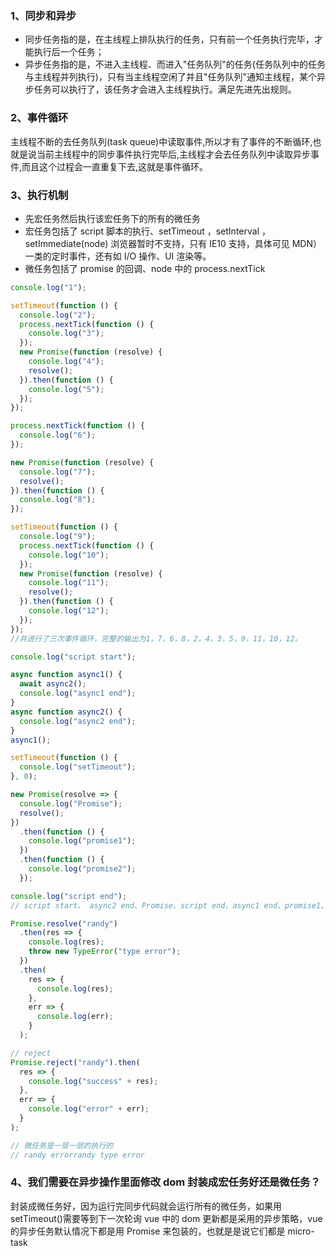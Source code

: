 ### 1、同步和异步

- 同步任务指的是，在主线程上排队执行的任务，只有前一个任务执行完毕，才能执行后一个任务；
- 异步任务指的是，不进入主线程、而进入"任务队列"的任务(任务队列中的任务与主线程并列执行)，只有当主线程空闲了并且"任务队列"通知主线程，某个异步任务可以执行了，该任务才会进入主线程执行。满足先进先出规则。

### 2、事件循环

主线程不断的去任务队列(task queue)中读取事件,所以才有了事件的不断循环,也就是说当前主线程中的同步事件执行完毕后,主线程才会去任务队列中读取异步事件,而且这个过程会一直重复下去,这就是事件循环。

### 3、执行机制

- 先宏任务然后执行该宏任务下的所有的微任务
- 宏任务包括了 script 脚本的执行、setTimeout ，setInterval ，setImmediate(node) 浏览器暂时不支持，只有 IE10 支持，具体可见 MDN） 一类的定时事件，还有如 I/O 操作、UI 渲染等。
- 微任务包括了 promise 的回调、node 中的 process.nextTick

```js
console.log("1");

setTimeout(function () {
  console.log("2");
  process.nextTick(function () {
    console.log("3");
  });
  new Promise(function (resolve) {
    console.log("4");
    resolve();
  }).then(function () {
    console.log("5");
  });
});

process.nextTick(function () {
  console.log("6");
});

new Promise(function (resolve) {
  console.log("7");
  resolve();
}).then(function () {
  console.log("8");
});

setTimeout(function () {
  console.log("9");
  process.nextTick(function () {
    console.log("10");
  });
  new Promise(function (resolve) {
    console.log("11");
    resolve();
  }).then(function () {
    console.log("12");
  });
});
//共进行了三次事件循环，完整的输出为1，7，6，8，2，4，3，5，9，11，10，12。
```

```js
console.log("script start");

async function async1() {
  await async2();
  console.log("async1 end");
}
async function async2() {
  console.log("async2 end");
}
async1();

setTimeout(function () {
  console.log("setTimeout");
}, 0);

new Promise(resolve => {
  console.log("Promise");
  resolve();
})
  .then(function () {
    console.log("promise1");
  })
  .then(function () {
    console.log("promise2");
  });

console.log("script end");
// script start、 async2 end、Promise、script end、async1 end、promise1、promise2、setTimeout
```

```js
Promise.resolve("randy")
  .then(res => {
    console.log(res);
    throw new TypeError("type error");
  })
  .then(
    res => {
      console.log(res);
    },
    err => {
      console.log(err);
    }
  );

// reject
Promise.reject("randy").then(
  res => {
    console.log("success" + res);
  },
  err => {
    console.log("error" + err);
  }
);

// 微任务是一层一层的执行的
// randy errorrandy type error
```

### 4、我们需要在异步操作里面修改 dom 封装成宏任务好还是微任务？

封装成微任务好，因为运行完同步代码就会运行所有的微任务，如果用 setTimeout()需要等到下一次轮询 vue 中的 dom 更新都是采用的异步策略，vue 的异步任务默认情况下都是用 Promise 来包装的，也就是是说它们都是 micro-task
